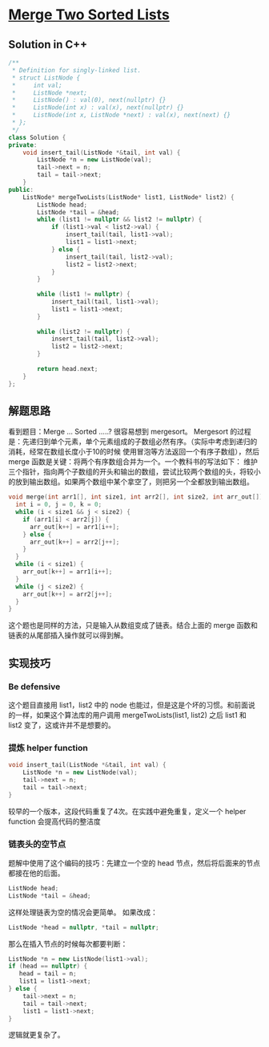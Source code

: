 # [Merge Two Sorted Lists](https://leetcode.com/problems/merge-two-sorted-lists/)
## Solution in C++
```cpp
/**
 * Definition for singly-linked list.
 * struct ListNode {
 *     int val;
 *     ListNode *next;
 *     ListNode() : val(0), next(nullptr) {}
 *     ListNode(int x) : val(x), next(nullptr) {}
 *     ListNode(int x, ListNode *next) : val(x), next(next) {}
 * };
 */
class Solution {
private:
    void insert_tail(ListNode *&tail, int val) {
        ListNode *n = new ListNode(val);
        tail->next = n;
        tail = tail->next;
    }
public:
    ListNode* mergeTwoLists(ListNode* list1, ListNode* list2) {
        ListNode head;
        ListNode *tail = &head;
        while (list1 != nullptr && list2 != nullptr) {
            if (list1->val < list2->val) {
                insert_tail(tail, list1->val);
                list1 = list1->next;
            } else {
                insert_tail(tail, list2->val);
                list2 = list2->next;
            }
        }
        
        while (list1 != nullptr) {
            insert_tail(tail, list1->val);
            list1 = list1->next;
        }
        
        while (list2 != nullptr) {
            insert_tail(tail, list2->val);
            list2 = list2->next;
        }
        
        return head.next;
    }
};
```

## 解题思路

看到题目：Merge ... Sorted .....? 很容易想到 mergesort。
Mergesort 的过程是：先递归到单个元素，单个元素组成的子数组必然有序。（实际中考虑到递归的消耗，经常在数组长度小于10的时候
使用冒泡等方法返回一个有序子数组），然后 merge 函数是关键：将两个有序数组合并为一个。一个教科书的写法如下：
维护三个指针，指向两个子数组的开头和输出的数组，尝试比较两个数组的头，将较小的放到输出数组。如果两个数组中某个拿空了，则把另一个全都放到输出数组。

```cpp
void merge(int arr1[], int size1, int arr2[], int size2, int arr_out[]) {
  int i = 0, j = 0, k = 0;
  while (i < size1 && j < size2) {
    if (arr1[i] < arr2[j]) {
      arr_out[k++] = arr1[i++];
    } else {
      arr_out[k++] = arr2[j++];
    }
  }
  while (i < size1) {
    arr_out[k++] = arr1[i++];
  }
  while (j < size2) {
    arr_out[k++] = arr2[j++];
  }
}
```
这个题也是同样的方法，只是输入从数组变成了链表。结合上面的 merge 函数和链表的从尾部插入操作就可以得到解。


## 实现技巧
### Be defensive
这个题目直接用 list1，list2 中的 node 也能过，但是这是个坏的习惯。和前面说的一样，如果这个算法库的用户调用 mergeTwoLists(list1, list2) 之后 list1 和 list2 变了，这或许并不是想要的。

### 提炼 helper function
```cpp
void insert_tail(ListNode *&tail, int val) {
    ListNode *n = new ListNode(val);
    tail->next = n;
    tail = tail->next;
}
```
较早的一个版本，这段代码重复了4次。在实践中避免重复，定义一个 helper function 会提高代码的整洁度

### 链表头的空节点
题解中使用了这个编码的技巧：先建立一个空的 head 节点，然后将后面来的节点都接在他的后面。
```cpp
ListNode head;
ListNode *tail = &head;
```
这样处理链表为空的情况会更简单。
如果改成：
```cpp
ListNode *head = nullptr, *tail = nullptr;
```
那么在插入节点的时候每次都要判断：
```cpp
ListNode *n = new ListNode(list1->val);
if (head == nullptr) {
   head = tail = n;
   list1 = list1->next;
} else {
    tail->next = n;
    tail = tail->next;
    list1 = list1->next;
}
```
逻辑就更复杂了。
